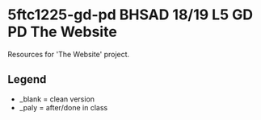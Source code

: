 # 5ftc1225-gd-pd BHSAD 18/19 L5 GD PD The Website
Resources for 'The Website' project.

## Legend

- _blank = clean version
- _paly = after/done in class
